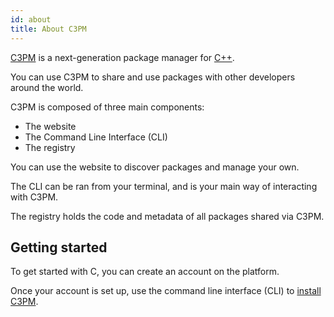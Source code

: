 ```yaml
---
id: about
title: About C3PM
---
```


[C3PM](https://c3pm.io) is a next-generation package manager for [C++](https://isocpp.org).

You can use C3PM to share and use packages with other developers around the world.

C3PM is composed of three main components:

* The website
* The Command Line Interface (CLI)
* The registry

You can use the website to discover packages and manage your own.

The CLI can be ran from your terminal, and is your main way of interacting with C3PM.

The registry holds the code and metadata of all packages shared via C3PM.

## Getting started

To get started with C, you can create an account on the platform.

Once your account is set up, use the command line interface (CLI) to [install C3PM](getting_started/install).